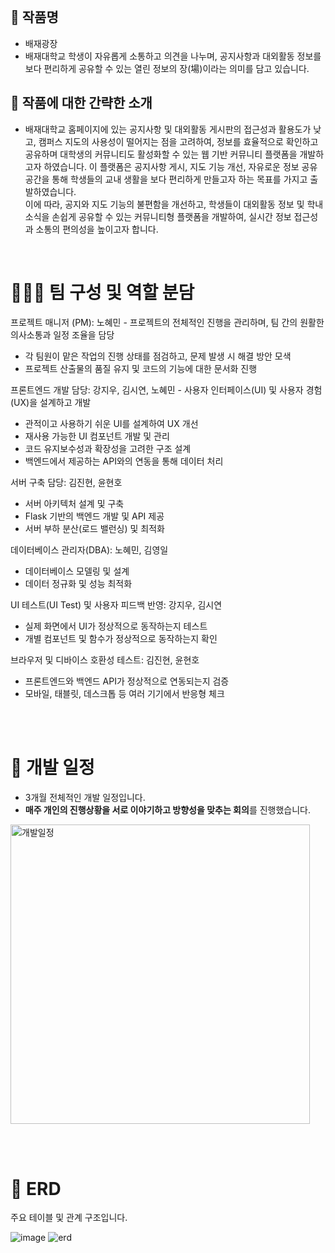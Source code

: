 <br>

## 🔖 작품명
- 배재광장
- 배재대학교 학생이 자유롭게 소통하고 의견을 나누며, 공지사항과 대외활동 정보를 보다 편리하게 공유할 수 있는 열린 정보의 장(場)이라는 의미를 담고 있습니다.

## 📑 작품에 대한 간략한 소개
- 배재대학교 홈페이지에 있는 공지사항 및 대외활동 게시판의 접근성과 활용도가 낮고, 캠퍼스 지도의 사용성이 떨어지는 점을 고려하여, 정보를 효율적으로 확인하고 공유하며 대학생의 커뮤니티도 활성화할 수 있는 웹 기반 커뮤니티 플랫폼을 개발하고자 하였습니다. 이 플랫폼은 공지사항 게시, 지도 기능 개선, 자유로운 정보 공유 공간을 통해 학생들의 교내 생활을 보다 편리하게 만들고자 하는 목표를 가지고 출발하였습니다.  
이에 따라, 공지와 지도 기능의 불편함을 개선하고, 학생들이 대외활동 정보 및 학내 소식을 손쉽게 공유할 수 있는 커뮤니티형 플랫폼을 개발하여, 실시간 정보 접근성과 소통의 편의성을 높이고자 합니다.

<br>

# 👨🏻‍💻 팀 구성 및 역할 분담

프로젝트 매니저 (PM): 노혜민 - 프로젝트의 전체적인 진행을 관리하며, 팀 간의 원활한 의사소통과 일정 조율을 담당 
- 각 팀원이 맡은 작업의 진행 상태를 점검하고, 문제 발생 시 해결 방안 모색 
- 프로젝트 산출물의 품질 유지 및 코드의 기능에 대한 문서화 진행

프론트엔드 개발 담당: 강지우, 김시연, 노혜민 - 사용자 인터페이스(UI) 및 사용자 경험(UX)을 설계하고 개발 
- 관적이고 사용하기 쉬운 UI를 설계하여 UX 개선
- 재사용 가능한 UI 컴포넌트 개발 및 관리
- 코드 유지보수성과 확장성을 고려한 구조 설계
- 백엔드에서 제공하는 API와의 연동을 통해 데이터 처리

서버 구축 담당: 김진현, 윤현호
- 서버 아키텍처 설계 및 구축
- Flask 기반의 백엔드 개발 및 API 제공
- 서버 부하 분산(로드 밸런싱) 및 최적화

데이터베이스 관리자(DBA): 노혜민, 김영일
- 데이터베이스 모델링 및 설계
- 데이터 정규화 및 성능 최적화

UI 테스트(UI Test) 및 사용자 피드백 반영: 강지우, 김시연
- 실제 화면에서 UI가 정상적으로 동작하는지 테스트
- 개별 컴포넌트 및 함수가 정상적으로 동작하는지 확인

브라우저 및 디바이스 호환성 테스트: 김진현, 윤현호
- 프론트엔드와 백엔드 API가 정상적으로 연동되는지 검증
- 모바일, 태블릿, 데스크톱 등 여러 기기에서 반응형 체크

<br><br>

# 📅 개발 일정

- 3개월 전체적인 개발 일정입니다. 
- **매주 개인의 진행상황을 서로 이야기하고 방향성을 맞추는 회의**를 진행했습니다.

<img width="479" alt="개발일정" src="https://github.com/user-attachments/assets/2a5c9174-e2fb-41ed-9908-dbbcb8caf22c" />

<br><br>
# 🔎 ERD 
주요 테이블 및 관계 구조입니다. 

![image](https://github.com/user-attachments/assets/f916f030-2cf0-4407-bc7d-cdf7bc78b587)
![erd](https://github.com/user-attachments/assets/afc5c5eb-6e78-4ce4-b102-980928ed93bc)

<br><br>














